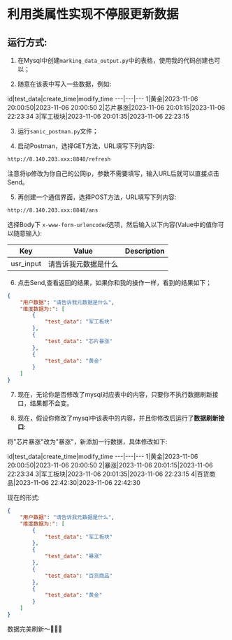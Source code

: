 # 利用类属性实现不停服更新数据

## 运行方式:

1. 在Mysql中创建`marking_data_output.py`中的表格，使用我的代码创建也可以；

2. 随意在该表中写入一些数据，例如:

id|test_data|create_time|modify_time
---|---|---
1|黄金|2023-11-06 20:00:50|2023-11-06 20:00:50
2|芯片暴涨|2023-11-06 20:01:15|2023-11-06 22:23:34
3|军工板块|2023-11-06 20:01:35|2023-11-06 22:23:15

3. 运行`sanic_postman.py`文件；

4. 启动Postman，选择GET方法，URL填写下列内容:

```txt
http://8.140.203.xxx:8848/refresh
```

注意将ip修改为你自己的公网ip，参数不需要填写，输入URL后就可以直接点击Send。<br>

5. 再创建一个通信界面，选择POST方法，URL填写下列内容:

```txt
http://8.140.203.xxx:8848/ans
```

选择Body下 `x-www-form-urlencoded`选项，然后输入以下内容(Value中的值你可以随意输入):<br>

Key|Value|Description
---|---|---
usr_input | 请告诉我元数据是什么 | 


6. 点击Send,查看返回的结果，如果你和我的操作一样，看到的结果如下；

```json
{
    "用户数据": "请告诉我元数据是什么",
    "维度数据为:": [
        {
            "test_data": "军工板块"
        },
        {
            "test_data": "芯片暴涨"
        },
        {
            "test_data": "黄金"
        }
    ]
}
```

7. 现在，无论你是否修改了mysql对应表中的内容，只要你不执行数据刷新接口，结果都不会变。


8. 现在，假设你修改了mysql中该表中的内容，并且你修改后运行了**数据刷新接口**:

将"芯片暴涨"改为"暴涨"，新添加一行数据，具体修改如下:<br>

id|test_data|create_time|modify_time
---|---|---
1|黄金|2023-11-06 20:00:50|2023-11-06 20:00:50
2|暴涨|2023-11-06 20:01:15|2023-11-06 22:23:34
3|军工板块|2023-11-06 20:01:35|2023-11-06 22:23:15
4|百货商品|2023-11-06 22:42:30|2023-11-06 22:42:30

现在的形式:<br>

```json
{
    "用户数据": "请告诉我元数据是什么",
    "维度数据为:": [
        {
            "test_data": "军工板块"
        },
        {
            "test_data": "暴涨"
        },
        {
            "test_data": "百货商品"
        },
        {
            "test_data": "黄金"
        }
    ]
}
```

数据完美刷新～🚀🚀🚀<br>